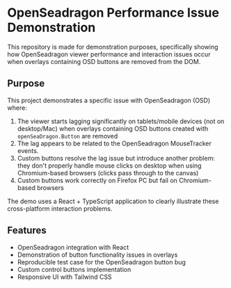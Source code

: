 # OpenSeadragon Performance Issue Demonstration

This repository is made for demonstration purposes, specifically showing how OpenSeadragon viewer performance and interaction issues occur when overlays containing OSD buttons are removed from the DOM.

## Purpose

This project demonstrates a specific issue with OpenSeadragon (OSD) where:

1. The viewer starts lagging significantly on tablets/mobile devices (not on desktop/Mac) when overlays containing OSD buttons created with `openSeaDragon.Button` are removed
2. The lag appears to be related to the OpenSeadragon MouseTracker events.
3. Custom buttons resolve the lag issue but introduce another problem: they don't properly handle mouse clicks on desktop when using Chromium-based browsers (clicks pass through to the canvas)
4. Custom buttons work correctly on Firefox PC but fail on Chromium-based browsers

The demo uses a React + TypeScript application to clearly illustrate these cross-platform interaction problems.

## Features

- OpenSeadragon integration with React
- Demonstration of button functionality issues in overlays
- Reproducible test case for the OpenSeadragon button bug
- Custom control buttons implementation
- Responsive UI with Tailwind CSS
